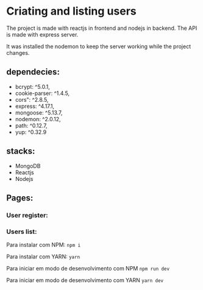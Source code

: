 # Criating and listing users

The project is made with reactjs in frontend and nodejs in backend.
The API is made with express server.

It was installed the nodemon to keep the server working while the project changes.


## dependecies:
- bcrypt: ^5.0.1,
- cookie-parser: ^1.4.5,
- cors": ^2.8.5,
- express: ^4.17.1,
- mongoose: ^5.13.7,
- nodemon: ^2.0.12,
- path: ^0.12.7,
- yup: ^0.32.9

## stacks:
- MongoDB
- Reactjs
- Nodejs




## Pages:
### User register:

### Users list:



Para instalar com NPM: `npm i`

Para instalar com YARN: `yarn`

Para iniciar em modo de desenvolvimento com NPM ` npm run dev `

Para iniciar em modo de desenvolvimento com YARN ` yarn dev `
